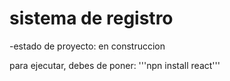 <h1> sistema de registro</h1>
-estado de proyecto: en construccion

para ejecutar, debes de poner:
'''npn install react'''
